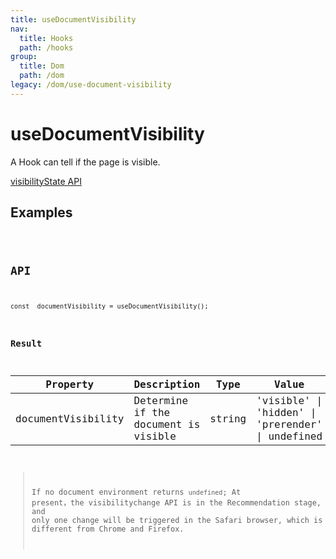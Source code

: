 ```yaml
---
title: useDocumentVisibility
nav:
  title: Hooks
  path: /hooks
group:
  title: Dom
  path: /dom
legacy: /dom/use-document-visibility
---
```


# useDocumentVisibility

A Hook can tell if the page is visible.

[visibilityState API](https://developer.mozilla.org/docs/Web/API/Document/visibilityState)

## Examples


<code src="./demo/demo1.tsx" />


## API

```
const  documentVisibility = useDocumentVisibility();
```

### Result
| Property    | Description                      | Type                   | Value |
|---------|----------------------------------------------|------------------------|--------|
| documentVisibility | Determine if the document is visible | string | 'visible' \| 'hidden' \| 'prerender'  \| undefined    |

> If no document environment returns `undefined`; At present，the visibilitychange API is in the Recommendation stage, and only one change will be triggered in the Safari browser, which is different from Chrome and Firefox.
